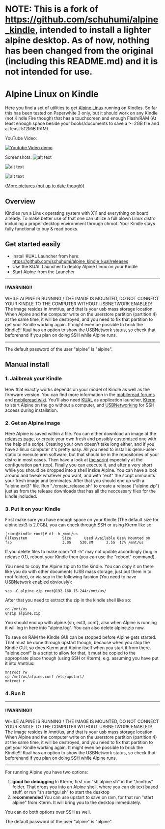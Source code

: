 # NOTE: This is a fork of https://github.com/schuhumi/alpine_kindle, intended to install a lighter alpine desktop. As of now, nothing has been changed from the original (including this README.md) and it is not intended for use.
# Alpine Linux on Kindle
Here you find a set of utilities to get [Alpine Linux](https://alpinelinux.org/) running on Kindles. So far this has been tested on Paperwhite 3 only, but it should work on any Kindle (not Kindle Fire though) that has a touchscreen and enough Flash/RAM (At least enough space beside your books/documents to save a >=2GB file and at least 512MiB RAM).

YouTube Video:

[![Youtube Video demo](https://img.youtube.com/vi/rcZiVo1z4Eg/0.jpg)](https://www.youtube.com/watch?v=rcZiVo1z4Eg)

Screenshots:
![alt text](https://github.com/schuhumi/alpine_kindle/raw/master/images/collage1.png)

![alt text](https://github.com/schuhumi/alpine_kindle/raw/master/images/collage2.png)

![alt text](https://github.com/schuhumi/alpine_kindle/raw/master/images/collage3.png)

[(More pictures (not up to date though))](https://imgur.com/gallery/uX1DENC)

## Overview
Kindles run a Linux operating system with X11 and everything on board already. To make better use of that one can utilize a full blown Linux distro including a proper desktop environment through chroot. Your Kindle stays fully functional to buy & read books.

## Get started easily
 - Install KUAL Launcher from here: https://github.com/schuhumi/alpine_kindle_kual/releases
 - Use the KUAL Launcher to deploy Alpine Linux on your Kindle
 - Start Alpine from the Launcher

*********************
#### !!WARNING!!
WHILE ALPINE IS RUNNING / THE IMAGE IS MOUNTED, DO NOT CONNECT YOUR KINDLE TO THE COMPUTER WITHOUT USBNETWORK ENABLED! The image resides in /mnt/us, and that is your usb mass storage location. When Alpine and the computer write on the userstore partition (partition 4) at the same time, it will be destroyed, and you need to fix that partition to get your Kindle working again. It might even be possible to brick the Kindle!!! Kual has an option to show the USBNetwork status, so check that beforehand if you plan on doing SSH while Alpine runs.
*********************
The default password of the user "alpine" is "alpine".


## Manual install
### 1. Jailbreak your Kindle
How that exactly works depends on your model of Kindle as well as the firmware version. You can find more information in the [mobileread forums](https://www.mobileread.com/forums/forumdisplay.php?f=150) and [mobileread wiki](https://wiki.mobileread.com/wiki/Kindle_Touch_Hacking). You'll also need [KUAL](https://www.mobileread.com/forums/showthread.php?t=203326) as application launcher, [Kterm](https://www.fabiszewski.net/kindle-terminal/) to start Alpine on the go without a computer, and [USBNetworking](https://wiki.mobileread.com/wiki/Kindle_Touch_Hacking#USB_Networking) for SSH access during installation.

### 2. Get an Alpine image
Here Alpine is saved within a file. You can either download an image at the [releases page](https://github.com/schuhumi/alpine_kindle/releases/), or create your own fresh and possibly customized one with the help of a script. Creating your own doesn't take long either, and if you have a linux computer it's pretty easy. All you need to install is qemu-user-static to execute arm software, but that should be in the repositories of your distro in most cases. Then have a look at [the script](https://github.com/schuhumi/alpine_kindle/blob/master/create_kindle_alpine_image.sh) especially at the configuration part (top). Finally you can execute it, and after a very short while you should be dropped into a shell inside Alpine. You can have a look around and tweak whatever you want, and with "exit" the script unmounts your fresh image and terminates. After that you should end up with a "alpine.ext3" file. Run "./create_release.sh" to create a release ("alpine.zip") just as from the release downloads that has all the neccessary files for the kindle included.

### 3. Put it on your Kindle
First make sure you have enough space on your Kindle (The default size for alpine.ext3 is 2.0GB), you can check through SSH or using Kterm like so:
```
[root@kindle root]# df -h /mnt/us
Filesystem                Size      Used Available Use% Mounted on
fsp                       3.0G    530.8M      2.5G  17% /mnt/us
```
If you delete files to make room "df -h" may not update accordingly (bug in release 0.1), reboot your Kindle then (you can use the "reboot" command).

You need to copy the Alpine zip on to the kindle. You can copy it on there like you do with other documents (USB mass storage, just put them in to root folder), or via scp in the following fashion (You need to have USBNetwork enabled obviously):
```
scp -C alpine.zip root@192.168.15.244:/mnt/us/
```
After that you need to extract the zip in the kindle shell like so:
```
cd /mnt/us
unzip alpine.zip
```
You should end up with alpine.{sh, ext3, conf}, also when Alpine is running it will log in here into "alpine.log". You can also delete alpine.zip now.

To save on RAM the Kindle GUI can be stopped before Alpine gets started. That must be done through upstart though, because when you stop the Kindle GUI, so does Kterm and Alpine itself when you start it from there. "alpine.conf" is a script to allow for that, it must be copied to the appropriate place though (using SSH or Kterm), e.g. assuming you have put it into /mnt/us:
```
mntroot rw
cp /mnt/us/alpine.conf /etc/upstart/
mntroot r
```
### 4. Run it
*********************
#### !!WARNING!!
WHILE ALPINE IS RUNNING / THE IMAGE IS MOUNTED, DO NOT CONNECT YOUR KINDLE TO THE COMPUTER WITHOUT USBNETWORK ENABLED! The image resides in /mnt/us, and that is your usb mass storage location. When Alpine and the computer write on the userstore partition (partition 4) at the same time, it will be destroyed, and you need to fix that partition to get your Kindle working again. It might even be possible to brick the Kindle!!! Kual has an option to show the USBNetwork status, so check that beforehand if you plan on doing SSH while Alpine runs.
*********************
For running Alpine you have two options:
1. **good for debugging** In Kterm, first run "sh alpine.sh" in the "/mnt/us" folder. That drops you into an Alpine shell, where you can do text based stuff, or run "sh startgui.sh" to start the desktop
2. **recommended** You can use upstart to save on ram, for that run "start alpine" from Kterm. It will bring you to the desktop immediately.

You can do both options over SSH as well.

The default password of the user "alpine" is "alpine".
